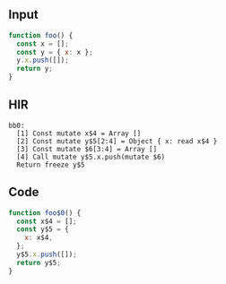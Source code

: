 
## Input

```javascript
function foo() {
  const x = [];
  const y = { x: x };
  y.x.push([]);
  return y;
}

```

## HIR

```
bb0:
  [1] Const mutate x$4 = Array []
  [2] Const mutate y$5[2:4] = Object { x: read x$4 }
  [3] Const mutate $6[3:4] = Array []
  [4] Call mutate y$5.x.push(mutate $6)
  Return freeze y$5
```

## Code

```javascript
function foo$0() {
  const x$4 = [];
  const y$5 = {
    x: x$4,
  };
  y$5.x.push([]);
  return y$5;
}

```
      